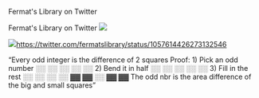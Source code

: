 Fermat's Library on Twitter

Fermat's Library on Twitter
![](../_resources/7ec6f7cb4a3b7214d0ed432f0e0f2797.png)

![](../_resources/eb747a1bc5eb2314b4a02b00acbf5e3e.png)https://twitter.com/fermatslibrary/status/1057614426273132546

“Every odd integer is the difference of 2 squares Proof: 1) Pick an odd number ░░ ░░ ░░ ░░ ░░ 2) Bend it in half ░░ ░░ ░░ ░░ ░░ 3) Fill in the rest ░░ ░░ ░░ ░░ ▓▓ ▓▓ ░░ ▓▓ ▓▓ The odd nbr is the area difference of the big and small squares”